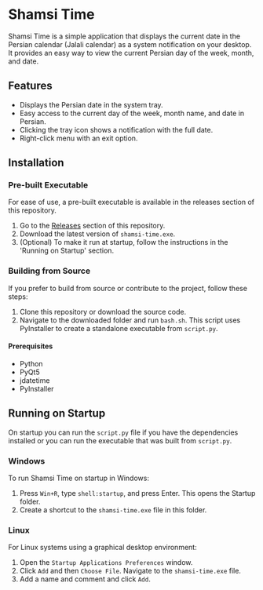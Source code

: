 # Shamsi Time

Shamsi Time is a simple application that displays the current date in the Persian calendar (Jalali calendar) as a system notification on your desktop. It provides an easy way to view the current Persian day of the week, month, and date.

## Features

-   Displays the Persian date in the system tray.
-   Easy access to the current day of the week, month name, and date in Persian.
-   Clicking the tray icon shows a notification with the full date.
-   Right-click menu with an exit option.

## Installation

### Pre-built Executable

For ease of use, a pre-built executable is available in the releases section of this repository.

1. Go to the [Releases](https://github.com/m0hammadr3za/shamsi-time/releases/tag/v0.2.0) section of this repository.
2. Download the latest version of `shamsi-time.exe`.
3. (Optional) To make it run at startup, follow the instructions in the 'Running on Startup' section.

### Building from Source

If you prefer to build from source or contribute to the project, follow these steps:

1. Clone this repository or download the source code.
2. Navigate to the downloaded folder and run `bash.sh`. This script uses PyInstaller to create a standalone executable from `script.py`.

#### Prerequisites

-   Python
-   PyQt5
-   jdatetime
-   PyInstaller

## Running on Startup

On startup you can run the `script.py` file if you have the dependencies installed or you can run the executable that was built from `script.py`.

### Windows

To run Shamsi Time on startup in Windows:

1. Press `Win+R`, type `shell:startup`, and press Enter. This opens the Startup folder.
2. Create a shortcut to the `shamsi-time.exe` file in this folder.

### Linux

For Linux systems using a graphical desktop environment:

1. Open the `Startup Applications Preferences` window.
2. Click `Add` and then `Choose File`. Navigate to the `shamsi-time.exe` file.
3. Add a name and comment and click `Add`.
